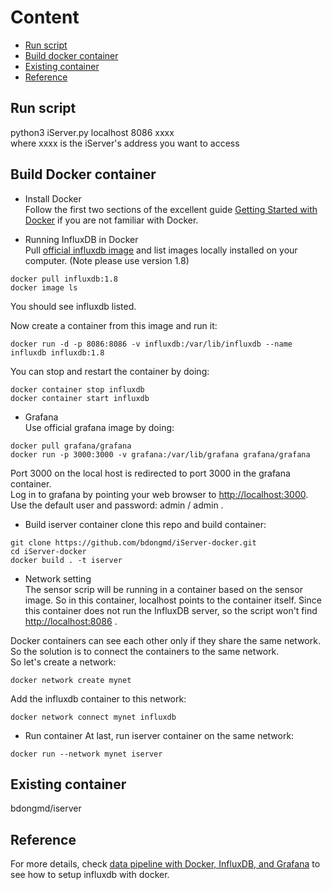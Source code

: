# Content
* [Run script](#run-script)
* [Build docker container](#build-docker-container)
* [Existing container](#existing-container)
* [Reference](#reference)

## Run script

python3 iServer.py localhost 8086 xxxx   
where xxxx is the iServer's address you want to access

## Build Docker container
- Install Docker  
Follow the first two sections of the excellent guide [Getting Started with Docker](https://docs.docker.com/get-started/) if you are not familiar with Docker.  

- Running InfluxDB in Docker  
Pull [official influxdb image](https://hub.docker.com/_/influxdb) and list images locally installed on your computer. (Note please use version 1.8) 
```
docker pull influxdb:1.8
docker image ls
```
You should see influxdb listed.  

Now create a container from this image and run it:
```
docker run -d -p 8086:8086 -v influxdb:/var/lib/influxdb --name influxdb influxdb:1.8
```

You can stop and restart the container by doing:
```
docker container stop influxdb
docker container start influxdb
```

- Grafana  
Use official grafana image by doing:
```
docker pull grafana/grafana
docker run -p 3000:3000 -v grafana:/var/lib/grafana grafana/grafana
```
Port 3000 on the local host is redirected to port 3000 in the grafana container.   
Log in to grafana by pointing your web browser to <http://localhost:3000>. Use the default user and password: admin / admin .  
- Build iserver container
clone this repo and build container:
```
git clone https://github.com/bdongmd/iServer-docker.git
cd iServer-docker
docker build . -t iserver
```

- Network setting  
The sensor scrip will be running in a container based on the sensor image. So in this container, localhost points to the container itself. Since this container does not run the InfluxDB server, so the script won't find <http://localhost:8086> .  

Docker containers can see each other only if they share the same network. So the solution is to connect the containers to the same network.  
So let's create a network:
```
docker network create mynet
```

Add the influxdb container to this network:
```
docker network connect mynet influxdb
```

- Run container
At last,  run iserver container on the same network:
```
docker run --network mynet iserver
```

## Existing container  
bdongmd/iserver

## Reference
For more details, check [data pipeline with Docker, InfluxDB, and Grafana](https://thedatafrog.com/en/articles/docker-influxdb-grafana/) to see how to setup influxdb with docker.  
